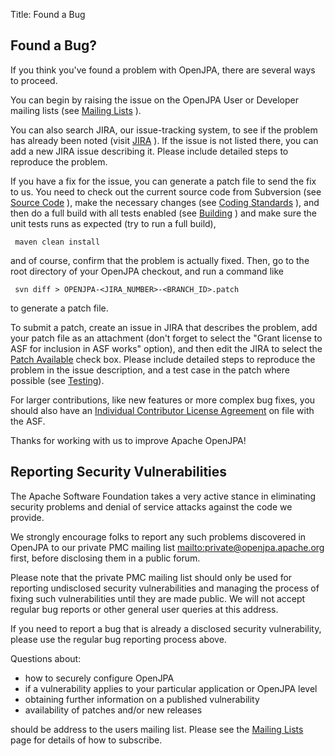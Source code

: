 Title: Found a Bug


<a name="Found-a-Bug"></a>


<a name="FoundaBug-FoundaBug?"></a>

## Found a Bug?

If you think you've found a problem with OpenJPA, there are several ways to
proceed.

You can begin by raising the issue on the OpenJPA User or Developer mailing
lists (see [Mailing Lists](mailing-lists.html)
).

You can also search JIRA, our issue-tracking system, to see if the problem
has already been noted (visit [JIRA](http://issues.apache.org/jira/browse/OPENJPA)
). If the issue is not listed there, you can add a new JIRA issue
describing it. Please include detailed steps to reproduce the problem.

If you have a fix for the issue, you can generate a patch file to send the
fix to us. You need to check out the current source code from Subversion
(see [Source Code](source-code.html)
), make the necessary changes (see [Coding Standards](coding-standards.html)
), and then do a full build with all tests enabled (see [Building](building.html)
) and make sure the unit tests runs as expected (try to run a full build),
 
     maven clean install

and of course, confirm that the problem is
actually fixed. Then, go to the root directory of your OpenJPA checkout,
and run a command like 

     svn diff > OPENJPA-<JIRA_NUMBER>-<BRANCH_ID>.patch 

to generate a patch file.

To submit a patch, create an issue in JIRA that describes the problem, add
your patch file as an attachment (don't forget to select the "Grant license
to ASF for inclusion in ASF works" option), and then edit the JIRA to
select the [Patch Available](https://issues.apache.org/jira/secure/IssueNavigator.jspa?mode=hide&requestId=12313253)
 check box.  Please include detailed steps to reproduce the problem in the
issue description, and a test case in the patch where possible (see [Testing](testing.html)).

For larger contributions, like new features or more complex bug fixes, you
should also have an [Individual Contributor License Agreement](http://www.apache.org/licenses/#clas)
 on file with the ASF.


Thanks for working with us to improve Apache OpenJPA!

<a name="FoundaBug-ReportingSecurityVulnerabilities"></a>

## Reporting Security Vulnerabilities

The Apache Software Foundation takes a very active stance in eliminating
security problems and denial of service attacks against the code we
provide.

We strongly encourage folks to report any such problems discovered in
OpenJPA to our private PMC mailing list [mailto:private@openjpa.apache.org](mailto:private@openjpa.apache.org.html)
 first, before disclosing them in a public forum.

Please note that the private PMC mailing list should only be used for
reporting undisclosed security vulnerabilities and managing the process of
fixing such vulnerabilities until they are made public. We will not accept
regular bug reports or other general user queries at this address.

If you need to report a bug that is already a disclosed security
vulnerability, please use the regular bug reporting process above.

Questions about:

* how to securely configure OpenJPA
* if a vulnerability applies to your particular application or OpenJPA level
* obtaining further information on a published vulnerability
* availability of patches and/or new releases

should be address to the users mailing list. Please see the [Mailing Lists](mailing-lists.html)
 page for details of how to subscribe.

